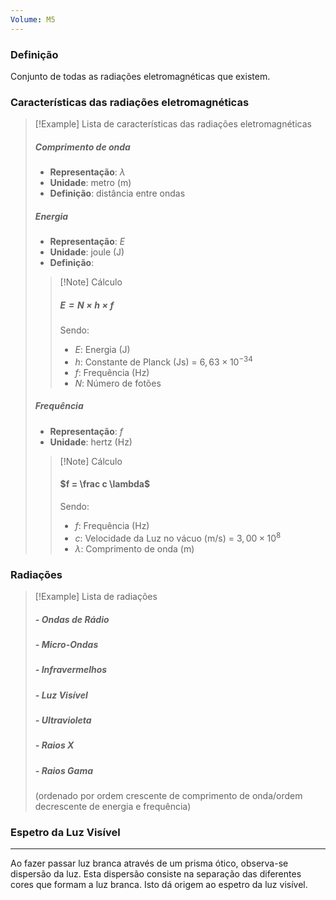 ```yaml
---
Volume: M5
---
```

### Definição
Conjunto de todas as radiações eletromagnéticas que existem.

### Características das radiações eletromagnéticas
>[!Example] Lista de características das radiações eletromagnéticas
>##### Comprimento de onda
>- **Representação**: $\lambda$
>- **Unidade**: metro (m)
>- **Definição**: distância entre ondas
>
>##### Energia
>- **Representação**: $E$
>- **Unidade**: joule (J)
>- **Definição**: 
>>[!Note] Cálculo
>>
>> ##### $E = N \times h \times f$
>>
>>Sendo:
>>- $E$: Energia (J)
>>- $h$: Constante de Planck (Js) = $6,63 \times 10^{-34}$
>>- $f$: Frequência (Hz)
>>- $N$: Número de fotões
>
>##### Frequência
>- **Representação**: $f$
>- **Unidade**: hertz (Hz)
>>[!Note] Cálculo
>>#### $f = \frac c \lambda$
>>
>>Sendo:
>>- $f$: Frequência (Hz)
>>- $c$: Velocidade da Luz no vácuo (m/s) = $3,00 \times 10^8$
>>- $\lambda$: Comprimento de onda (m)

### Radiações
>[!Example] Lista de radiações
>##### - Ondas de Rádio
>##### - Micro-Ondas
>##### - Infravermelhos
>##### - Luz Visível
>##### - Ultravioleta
>##### - Raios X
>##### - Raios Gama
>
>(ordenado por ordem crescente de comprimento de onda/ordem decrescente de energia e frequência)

### Espetro da Luz Visível
---
Ao fazer passar luz branca através de um prisma ótico, observa-se dispersão da luz.
Esta dispersão consiste na separação das diferentes cores que formam a luz branca.
Isto dá origem ao espetro da luz visível.
